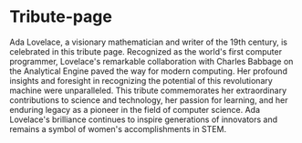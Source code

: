 # Tribute-page


Ada Lovelace, a visionary mathematician and writer of the 19th century, is celebrated in this tribute page. Recognized as the world's first computer programmer, Lovelace's remarkable collaboration with Charles Babbage on the Analytical Engine paved the way for modern computing. Her profound insights and foresight in recognizing the potential of this revolutionary machine were unparalleled. This tribute commemorates her extraordinary contributions to science and technology, her passion for learning, and her enduring legacy as a pioneer in the field of computer science. Ada Lovelace's brilliance continues to inspire generations of innovators and remains a symbol of women's accomplishments in STEM.
